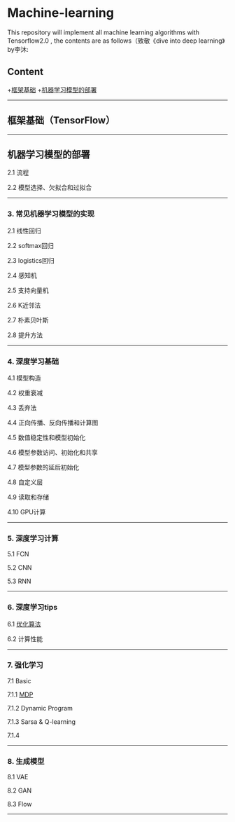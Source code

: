 # Machine-learning

This repository will implement all machine learning algorithms with Tensorflow2.0 , the contents are as follows（致敬《dive into deep learning》by李沐:

## Content

+[框架基础](#框架基础)
+[机器学习模型的部署](#机器学习模型的部署)

***

## 框架基础（TensorFlow）


***

## 机器学习模型的部署

2.1 流程

2.2 模型选择、欠拟合和过拟合


***

### 3. 常见机器学习模型的实现

2.1 线性回归

2.2 softmax回归

2.3 logistics回归

2.4 感知机

2.5 支持向量机

2.6 K近邻法

2.7 朴素贝叶斯

2.8 提升方法

***

### 4. 深度学习基础

4.1 模型构造

4.2 权重衰减

4.3 丢弃法

4.4 正向传播、反向传播和计算图

4.5 数值稳定性和模型初始化

4.6 模型参数访问、初始化和共享

4.7 模型参数的延后初始化

4.8 自定义层

4.9 读取和存储

4.10 GPU计算

***

### 5. 深度学习计算

5.1 FCN

5.2 CNN

5.3 RNN

***

### 6. 深度学习tips

6.1 [优化算法](https://github.com/houliwei/enjoy-machine-learning/blob/master/optimizer.ipynb)

6.2 计算性能


***

### 7. 强化学习

7.1 Basic

7.1.1 [MDP](https://github.com/houliwei/enjoy-machine-learning/blob/master/MDP.ipynb)

7.1.2 Dynamic Program

7.1.3 Sarsa & Q-learning

7.1.4 



***

### 8. 生成模型

8.1 VAE

8.2 GAN

8.3 Flow

***





